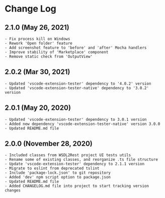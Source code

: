 # Change Log

## 2.1.0 (May 26, 2021)
	- Fix process kill on Windows
	- Rework 'Open folder' feature
	- Add screenshot feature to 'before' and 'after' Mocha handlers
	- Improve stability of 'Marketplace' component
	- Remove static check from 'OutputView'

## 2.0.2 (Mar 30, 2021)
	- Updated 'vscode-extension-tester' dependency to '4.0.2' version
	- Updated 'vscode-extension-tester-native' dependency to '3.0.2' version

## 2.0.1 (May 20, 2020)
	- Updated 'vscode-extension-tester' dependency to 3.0.1 version
	- Added new dependency 'vscode-extension-tester-native' version 3.0.0
	- Updated README.md file

## 2.0.0 (November 28, 2020)
	- Included classes from WSDL2Rest project UI tests utils
	- Rename some of existing classes, and reorganize .ts file structure
	- Update 'vscode-extension-tester' dependency to 2.1.1 version
	- Migrate to eslint from deprecated tslint
	- Include 'package-lock.json' to git repository
	- Added 'dev' npm script option to package.json
	- Updated README.md file
	- Added CHANGELOG.md file into project to start tracking version changes

